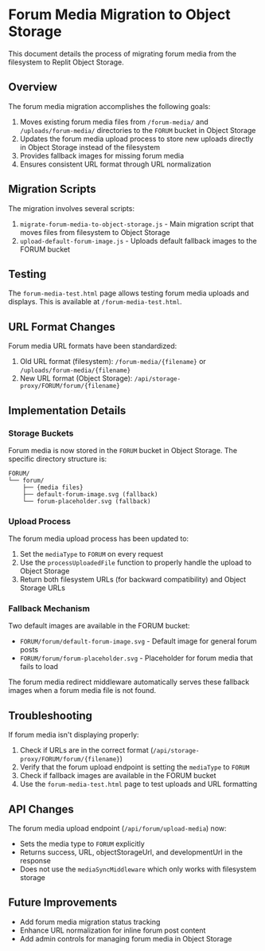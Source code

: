 # Forum Media Migration to Object Storage

This document details the process of migrating forum media from the filesystem to Replit Object Storage.

## Overview

The forum media migration accomplishes the following goals:

1. Moves existing forum media files from `/forum-media/` and `/uploads/forum-media/` directories to the `FORUM` bucket in Object Storage
2. Updates the forum media upload process to store new uploads directly in Object Storage instead of the filesystem
3. Provides fallback images for missing forum media
4. Ensures consistent URL format through URL normalization

## Migration Scripts

The migration involves several scripts:

1. `migrate-forum-media-to-object-storage.js` - Main migration script that moves files from filesystem to Object Storage
2. `upload-default-forum-image.js` - Uploads default fallback images to the FORUM bucket

## Testing

The `forum-media-test.html` page allows testing forum media uploads and displays. This is available at `/forum-media-test.html`.

## URL Format Changes

Forum media URL formats have been standardized:

1. Old URL format (filesystem): `/forum-media/{filename}` or `/uploads/forum-media/{filename}`
2. New URL format (Object Storage): `/api/storage-proxy/FORUM/forum/{filename}`

## Implementation Details

### Storage Buckets

Forum media is now stored in the `FORUM` bucket in Object Storage. The specific directory structure is:

```
FORUM/
└── forum/
    ├── {media files}
    ├── default-forum-image.svg (fallback)
    └── forum-placeholder.svg (fallback)
```

### Upload Process

The forum media upload process has been updated to:

1. Set the `mediaType` to `FORUM` on every request
2. Use the `processUploadedFile` function to properly handle the upload to Object Storage
3. Return both filesystem URLs (for backward compatibility) and Object Storage URLs

### Fallback Mechanism

Two default images are available in the FORUM bucket:
- `FORUM/forum/default-forum-image.svg` - Default image for general forum posts
- `FORUM/forum/forum-placeholder.svg` - Placeholder for forum media that fails to load

The forum media redirect middleware automatically serves these fallback images when a forum media file is not found.

## Troubleshooting

If forum media isn't displaying properly:

1. Check if URLs are in the correct format (`/api/storage-proxy/FORUM/forum/{filename}`)
2. Verify that the forum upload endpoint is setting the `mediaType` to `FORUM`
3. Check if fallback images are available in the FORUM bucket
4. Use the `forum-media-test.html` page to test uploads and URL formatting

## API Changes

The forum media upload endpoint (`/api/forum/upload-media`) now:
- Sets the media type to `FORUM` explicitly
- Returns success, URL, objectStorageUrl, and developmentUrl in the response
- Does not use the `mediaSyncMiddleware` which only works with filesystem storage

## Future Improvements

- Add forum media migration status tracking
- Enhance URL normalization for inline forum post content
- Add admin controls for managing forum media in Object Storage